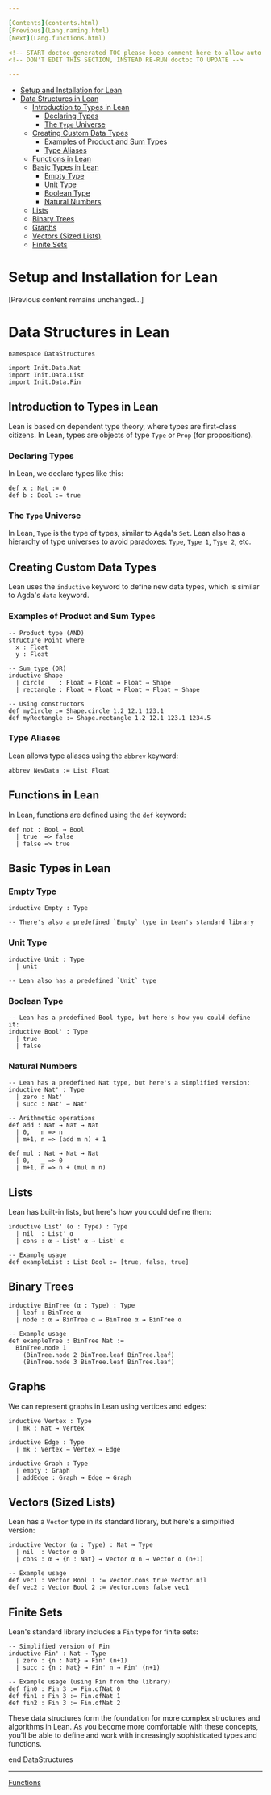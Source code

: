 ```yaml
---

[Contents](contents.html)
[Previous](Lang.naming.html)
[Next](Lang.functions.html)

<!-- START doctoc generated TOC please keep comment here to allow auto update -->
<!-- DON'T EDIT THIS SECTION, INSTEAD RE-RUN doctoc TO UPDATE -->

---
```


- [Setup and Installation for Lean](#setup-and-installation-for-lean)
- [Data Structures in Lean](#data-structures-in-lean)
  - [Introduction to Types in Lean](#introduction-to-types-in-lean)
    - [Declaring Types](#declaring-types)
    - [The `Type` Universe](#the-type-universe)
  - [Creating Custom Data Types](#creating-custom-data-types)
    - [Examples of Product and Sum Types](#examples-of-product-and-sum-types)
    - [Type Aliases](#type-aliases)
  - [Functions in Lean](#functions-in-lean)
  - [Basic Types in Lean](#basic-types-in-lean)
    - [Empty Type](#empty-type)
    - [Unit Type](#unit-type)
    - [Boolean Type](#boolean-type)
    - [Natural Numbers](#natural-numbers)
  - [Lists](#lists)
  - [Binary Trees](#binary-trees)
  - [Graphs](#graphs)
  - [Vectors (Sized Lists)](#vectors-sized-lists)
  - [Finite Sets](#finite-sets)

<!-- END doctoc generated TOC please keep comment here to allow auto update -->
# Setup and Installation for Lean

[Previous content remains unchanged...]

# Data Structures in Lean

```lean
namespace DataStructures

import Init.Data.Nat
import Init.Data.List
import Init.Data.Fin
```

## Introduction to Types in Lean

Lean is based on dependent type theory, where types are first-class citizens. In Lean, types are objects of type `Type` or `Prop` (for propositions).

### Declaring Types

In Lean, we declare types like this:

```lean
def x : Nat := 0
def b : Bool := true
```

### The `Type` Universe

In Lean, `Type` is the type of types, similar to Agda's `Set`. Lean also has a hierarchy of type universes to avoid paradoxes: `Type`, `Type 1`, `Type 2`, etc.

## Creating Custom Data Types

Lean uses the `inductive` keyword to define new data types, which is similar to Agda's `data` keyword.

### Examples of Product and Sum Types

```lean
-- Product type (AND)
structure Point where
  x : Float
  y : Float

-- Sum type (OR)
inductive Shape
  | circle    : Float → Float → Float → Shape
  | rectangle : Float → Float → Float → Float → Shape

-- Using constructors
def myCircle := Shape.circle 1.2 12.1 123.1
def myRectangle := Shape.rectangle 1.2 12.1 123.1 1234.5
```

### Type Aliases

Lean allows type aliases using the `abbrev` keyword:

```lean
abbrev NewData := List Float
```

## Functions in Lean

In Lean, functions are defined using the `def` keyword:

```lean
def not : Bool → Bool
  | true  => false
  | false => true
```

## Basic Types in Lean

### Empty Type

```lean
inductive Empty : Type

-- There's also a predefined `Empty` type in Lean's standard library
```

### Unit Type

```lean
inductive Unit : Type
  | unit

-- Lean also has a predefined `Unit` type
```

### Boolean Type

```lean
-- Lean has a predefined Bool type, but here's how you could define it:
inductive Bool' : Type
  | true
  | false
```

### Natural Numbers

```lean
-- Lean has a predefined Nat type, but here's a simplified version:
inductive Nat' : Type
  | zero : Nat'
  | succ : Nat' → Nat'

-- Arithmetic operations
def add : Nat → Nat → Nat
  | 0,   n => n
  | m+1, n => (add m n) + 1

def mul : Nat → Nat → Nat
  | 0,   _ => 0
  | m+1, n => n + (mul m n)
```

## Lists

Lean has built-in lists, but here's how you could define them:

```lean
inductive List' (α : Type) : Type
  | nil  : List' α
  | cons : α → List' α → List' α

-- Example usage
def exampleList : List Bool := [true, false, true]
```

## Binary Trees

```lean
inductive BinTree (α : Type) : Type
  | leaf : BinTree α
  | node : α → BinTree α → BinTree α → BinTree α

-- Example usage
def exampleTree : BinTree Nat :=
  BinTree.node 1
    (BinTree.node 2 BinTree.leaf BinTree.leaf)
    (BinTree.node 3 BinTree.leaf BinTree.leaf)
```

## Graphs

We can represent graphs in Lean using vertices and edges:

```lean
inductive Vertex : Type
  | mk : Nat → Vertex

inductive Edge : Type
  | mk : Vertex → Vertex → Edge

inductive Graph : Type
  | empty : Graph
  | addEdge : Graph → Edge → Graph
```

## Vectors (Sized Lists)

Lean has a `Vector` type in its standard library, but here's a simplified version:

```lean
inductive Vector (α : Type) : Nat → Type
  | nil  : Vector α 0
  | cons : α → {n : Nat} → Vector α n → Vector α (n+1)

-- Example usage
def vec1 : Vector Bool 1 := Vector.cons true Vector.nil
def vec2 : Vector Bool 2 := Vector.cons false vec1
```

## Finite Sets

Lean's standard library includes a `Fin` type for finite sets:

```lean
-- Simplified version of Fin
inductive Fin' : Nat → Type
  | zero : {n : Nat} → Fin' (n+1)
  | succ : {n : Nat} → Fin' n → Fin' (n+1)
```

```lean
-- Example usage (using Fin from the library)
def fin0 : Fin 3 := Fin.ofNat 0
def fin1 : Fin 3 := Fin.ofNat 1
def fin2 : Fin 3 := Fin.ofNat 2
```

These data structures form the foundation for more complex structures and algorithms in Lean. As you become more comfortable with these concepts, you'll be able to define and work with increasingly sophisticated types and functions.

end DataStructures

---

[Functions](./Lang.functions.html)

